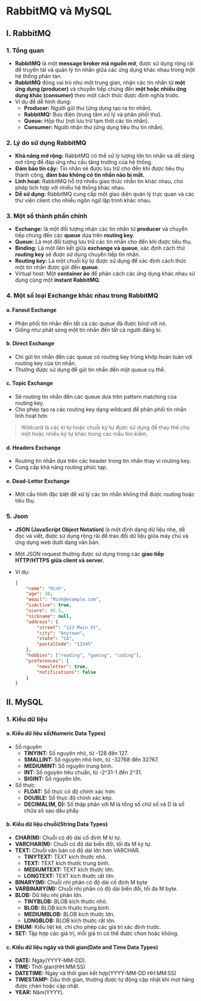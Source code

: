 # RabbitMQ và MySQL

## I. RabbitMQ
### 1. Tổng quan
- **RabbitMQ** là một **message broker mã nguồn mở**, được sử dụng rộng rãi để truyền tải và quản lý tin nhắn giữa các ứng dụng khác nhau trong một hệ thống phân tán.
- **RabbitMQ** đóng vai trò như một trung gian, nhận các tin nhắn từ **một ứng dụng (producer)** và chuyển tiếp chúng đến **một hoặc nhiều ứng dụng khác (consumer)** theo một cách thức được định nghĩa trước.
- Ví dụ để dễ hình dung:
    - **Producer:** Người gửi thư (ứng dụng tạo ra tin nhắn).
    - **RabbitMQ:** Bưu điện (trung tâm xử lý và phân phối thư).
    - **Queue:** Hộp thư (nơi lưu trữ tạm thời các tin nhắn).
    - **Consumer:** Người nhận thư (ứng dụng tiêu thụ tin nhắn).
### 2. Lý do sử dụng RabbitMQ
- **Khả năng mở rộng:** RabbitMQ có thể xử lý lượng lớn tin nhắn và dễ dàng mở rộng để đáp ứng nhu cầu tăng trưởng của hệ thống.
- **Đảm bảo tin cậy:** Tin nhắn sẽ được lưu trữ cho đến khi được tiêu thụ thành công, **đảm bảo không có tin nhắn nào bị mất.**
- **Linh hoạt:** RabbitMQ hỗ trợ nhiều giao thức nhắn tin khác nhau, cho phép tích hợp với nhiều hệ thống khác nhau.
- **Dễ sử dụng:** RabbitMQ cung cấp một giao diện quản lý trực quan và các thư viện client cho nhiều ngôn ngữ lập trình khác nhau.
### 3. Một số thành phần chính
- **Exchange:** là một đối tượng nhận các tin nhắn từ **producer** và chuyển tiếp chúng đến các **queue** dựa trên **routing key.**
- **Queue:** Là mọt đối tượng lưu trữ các tin nhắn cho đến khi được tiêu thụ.
- **Binding:** Là một liên kết giữa **exchange và queue**, xác định cách thứ **routing key** sẽ được sử dụng chuyển tiếp tin nhắn.
- **Routing key:** Là một chuỗi ký tự được sử dụng để xác định cách thức một tin nhắn được gửi đến **queue**.
- Virtual host: Một **container ảo** để phân cách các ứng dụng khác nhau sử dụng cùng một **instant RabbitMQ.**
### 4. Một số loại Exchange khác nhau trong RabbitMQ
#### a. Fanout Exchange
- Phân phối tin nhắn đến tất cả các queue đã được bind với nó.
- Giống như phát sóng một tin nhắn đến tất cả người đăng kí.
#### b. Direct Exchange
- Chỉ gửi tin nhắn đến các queue có routing key trùng khớp hoàn toàn với routing key của tin nhắn.
- Thường được sử dụng để gửi tin nhắn đến một queue cụ thể.
#### c. Topic Exchange
- Sẽ routing tin nhắn đến các queue dựa trên pattern matching của routing key.
- Cho phép tạo ra các routing key dạng wildcard để phân phối tin nhắn linh hoạt hơn
> Wildcard là các kí tự hoặc chuỗi ký tự được sử dụng để thay thế cho một hoặc nhiều ký tự khác trong các mẫu tìm kiếm.
#### d. Headers Exchange
- Routing tin nhắn dựa trên các header trong tin nhắn thay vì routing key.
- Cung cấp khả năng routing phức tạp.
#### e. Dead-Letter Exchange
- Một cấu hình đặc biệt để xử lý các tin nhắn không thể được routing hoặc tiêu thụ.
### 5. Json
- **JSON (JavaScript Object Notation)** là một định dạng dữ liệu nhẹ, dễ đọc và viết, được sử dụng rộng rãi để trao đổi dữ liệu giữa máy chủ và ứng dụng web dưới dạng văn bản. 
- Một JSON request thường được sử dụng trong các **giao tiếp HTTP/HTTPS giữa client và server.**
- Ví dụ:

    ```json
    {
        "name": "Minh",
        "age": 30,
        "email": "Minh@example.com",
        "isActive": true,
        "score": 95.5,
        "nickname": null,
        "address": {
            "street": "123 Main St",
            "city": "Anytown",
            "state": "CA",
            "postalCode": "12345"
        },
        "hobbies": ["reading", "gaming", "coding"],
        "preferences": {
            "newsletter": true,
            "notifications": false
        }
    }
    ```
## II. MySQL
### 1. Kiểu dữ liệu
#### a. Kiểu dữ liệu số(Numeric Data Types)
- Số nguyên
    - **TINYINT:** Số nguyên nhỏ, từ -128 đến 127.
    - **SMALLINT:** Số nguyên nhỏ hơn, từ -32768 đến 32767.
    - **MEDIUMINT:** Số nguyên trung bình.
    - **INT:** Số nguyên tiêu chuẩn, từ -2^31-1 đến 2^31.
    - **BIGINT:** Số nguyên lớn.
- Số thực:
    - **FLOAT:** Số thực có độ chính xác hơn.
    - **DOUBLE:** Số thực độ chính xác kép.
    - **DECIMAL(M, D):** Số thập phân với M là tổng số chữ số và D là số chữa sô sau dấu phẩy.
#### b. Kiểu dữ liệu chuỗi(String Data Types)
- **CHAR(M):** Chuỗi có độ dài cố định M kí tự.
- **VARCHAR(M):** Chuỗi có độ dài biến đổi, tối đa M ký tự.
- **TEXT:** Chuỗi văn bản có độ dài lớn hơn VARCHAR.
    - **TINYTEXT:** TEXT kích thước nhỏ.
    - **TEXT:** TEXT kích thước trung bình.
    - **MEDIUMTEXT:** TEXT kích thước lớn.
    - **LONGTEXT:** TEXT kích thước rất lớn.
- **BINARY(M):** Chuỗi nhị phân có độ dài cố định M byte
- **VARBINARY(M):** Chuỗi nhị phân có độ dài biến đổi, tối đa M byte.
- **BLOB:** Dữ liệu nhị phân lớn.
    - **TINYBLOB:** BLOB kích thước nhỏ.
    - **BLOB:** BLOB kích thước trung bình.
    - **MEDIUMBLOB:** BLOB kích thước lớn.
    - **LONGBLOB:** BLOB kích thước rất lớn.
- **ENUM:** Kiểu liệt kê, chỉ cho phép các giá trị xác định trước.
- **SET:** Tập hợp các giá trị, mỗi giá trị có thể được chọn hoặc không.
#### c. Kiểu dữ liệu ngày và thời gian(Date and Time Data Types)
- **DATE:** Ngày(YYYY-MM-DD).
- **TIME:** Thời gian(HH:MM:SS)
- **DATETIME:** Ngày và thời gian kết hợp(YYYY-MM-DD HH:MM:SS)
- **TIMESTAMP:** Dấu thời gian, thường được tự động cập nhật khi mọt hàng được chèn hoặc cập nhật.
- **YEAR:** Năm(YYYY).